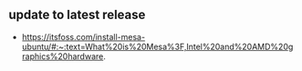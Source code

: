 ## update to latest release
- https://itsfoss.com/install-mesa-ubuntu/#:~:text=What%20is%20Mesa%3F,Intel%20and%20AMD%20graphics%20hardware.